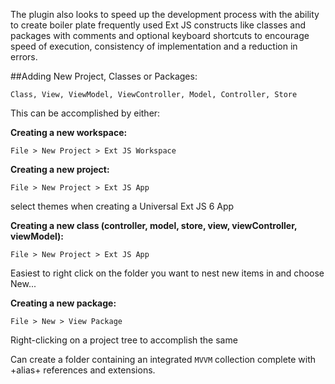 The plugin also looks to speed up the development process with the ability to create boiler plate frequently used Ext JS constructs like classes and packages with comments and optional keyboard shortcuts to encourage speed of execution, consistency of implementation and a reduction in errors. 


##Adding New Project, Classes or Packages:

    Class, View, ViewModel, ViewController, Model, Controller, Store

This can be accomplished by either:

**Creating a new workspace:** 
 
    File > New Project > Ext JS Workspace

**Creating a new project:** 
 
    File > New Project > Ext JS App
    
select themes when creating a Universal Ext JS 6 App

**Creating a new class (controller, model, store, view, viewController, viewModel):**

    File > New Project > Ext JS App

Easiest to right click on the folder you want to nest new items in and choose New...
    
**Creating a new package:**
 
    File > New > View Package

Right-clicking on a project tree to accomplish the same

Can create a folder containing an integrated `MVVM` collection complete with +alias+ references and extensions.